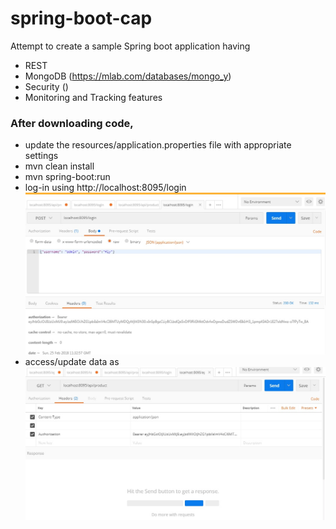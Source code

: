 # spring-boot-cap
Attempt to create a sample Spring boot application having 
* REST 
* MongoDB (https://mlab.com/databases/mongo_y)
* Security ()
* Monitoring and Tracking features

### After downloading code, 
- update the resources/application.properties file with appropriate settings 
- mvn clean install 
- mvn spring-boot:run
- log-in using http://localhost:8095/login
![alt login](readme/login.jpg)
- access/update data as 
![alt Access Endpoints](readme/getData.jpg)



